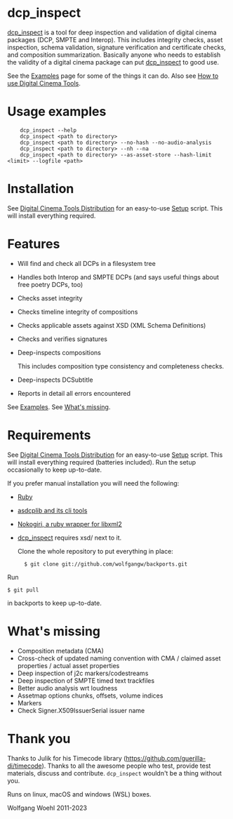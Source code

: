 # dcp_inspect

[dcp_inspect](https://github.com/wolfgangw/digital_cinema_tools_distribution/wiki/How-to-use-Digital-Cinema-Tools#wiki-dcp-inspect) is a tool for deep inspection and validation of digital cinema packages (DCP, SMPTE and Interop). This includes integrity checks, asset inspection, schema validation, signature verification and certificate checks, and composition summarization. Basically anyone who needs to establish the validity of a digital cinema package can put [dcp_inspect](https://github.com/wolfgangw/digital_cinema_tools_distribution/wiki/How-to-use-Digital-Cinema-Tools#wiki-dcp-inspect) to good use.

See the [Examples](https://github.com/wolfgangw/backports/wiki/Example-output-from-dcp_inspect) page for some of the things it can do. Also see [How to use Digital Cinema Tools](https://github.com/wolfgangw/digital_cinema_tools_distribution/wiki/How-to-use-Digital-Cinema-Tools).

# Usage examples

        dcp_inspect --help
        dcp_inspect <path to directory>
        dcp_inspect <path to directory> --no-hash --no-audio-analysis
        dcp_inspect <path to directory> --nh --na
        dcp_inspect <path to directory> --as-asset-store --hash-limit <limit> --logfile <path>

# Installation

See [Digital Cinema Tools Distribution](https://github.com/wolfgangw/digital_cinema_tools_distribution/wiki) for an easy-to-use [Setup](https://github.com/wolfgangw/digital_cinema_tools_distribution/wiki/Setup) script. This will install everything required.

# Features

- Will find and check all DCPs in a filesystem tree

- Handles both Interop and SMPTE DCPs (and says useful things about free poetry DCPs, too)

- Checks asset integrity

- Checks timeline integrity of compositions

- Checks applicable assets against XSD (XML Schema Definitions)

- Checks and verifies signatures

- Deep-inspects compositions

    This includes composition type consistency and completeness checks.

- Deep-inspects DCSubtitle

- Reports in detail all errors encountered

See [Examples](https://github.com/wolfgangw/backports/wiki/Example-output-from-dcp_inspect). See [What's missing](#whats-missing).

# Requirements

See [Digital Cinema Tools Distribution](https://github.com/wolfgangw/digital_cinema_tools_distribution/wiki) for an easy-to-use [Setup](https://github.com/wolfgangw/digital_cinema_tools_distribution/wiki/Setup) script. This will install everything required (batteries included). Run the setup occasionally to keep up-to-date.

If you prefer manual installation you will need the following:

- [Ruby](https://www.ruby-lang.org/en/)

- [asdcplib and its cli tools](http://www.cinecert.com/asdcplib/)

- [Nokogiri, a ruby wrapper for libxml2](http://nokogiri.org/tutorials/installing_nokogiri.html)

- [dcp_inspect](https://github.com/wolfgangw/digital_cinema_tools_distribution/wiki/How-to-use-Digital-Cinema-Tools#wiki-dcp-inspect) requires xsd/ next to it.

    Clone the whole repository to put everything in place:

        $ git clone git://github.com/wolfgangw/backports.git

Run

    $ git pull

in backports to keep up-to-date.

# What's missing

- Composition metadata (CMA)
- Cross-check of updated naming convention with CMA / claimed asset properties / actual asset properties
- Deep inspection of j2c markers/codestreams
- Deep inspection of SMPTE timed text trackfiles
- Better audio analysis wrt loudness
- Assetmap options chunks, offsets, volume indices
- Markers
- Check Signer.X509IssuerSerial issuer name

# Thank you

Thanks to Julik for his Timecode library (https://github.com/guerilla-di/timecode).
Thanks to all the awesome people who test, provide test materials, discuss and contribute. `dcp_inspect` wouldn't be a thing without you.

Runs on linux, macOS and windows (WSL) boxes.

Wolfgang Woehl 2011-2023

